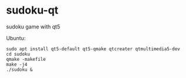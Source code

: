 # sudoku-qt
sudoku game with qt5

Ubuntu:

```
sudo apt install qt5-default qt5-qmake qtcreater qtmultimedia5-dev
cd sudoku
qmake -makefile
make -j4 
./sudoku &
```
